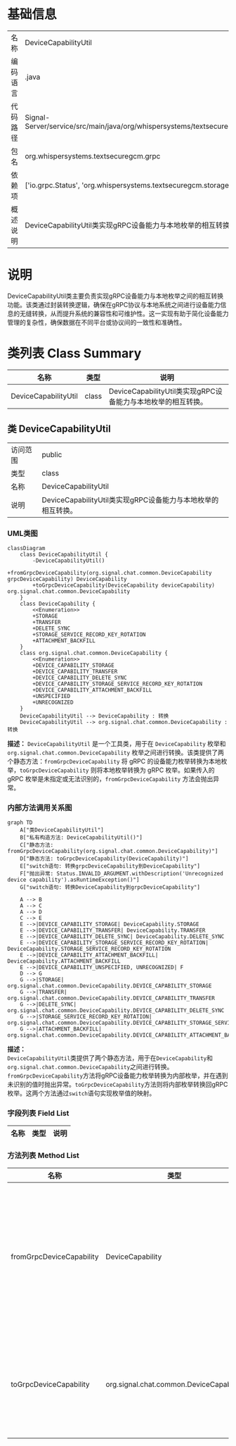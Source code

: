 # 基础信息

|      |      |
|------|------|
| 名称 | DeviceCapabilityUtil |
| 编码语言 | .java |
| 代码路径 | Signal-Server/service/src/main/java/org/whispersystems/textsecuregcm/grpc/DeviceCapabilityUtil.java |
| 包名 | org.whispersystems.textsecuregcm.grpc |
| 依赖项 | ['io.grpc.Status', 'org.whispersystems.textsecuregcm.storage.DeviceCapability'] |
| 概述说明 | DeviceCapabilityUtil类实现gRPC设备能力与本地枚举的相互转换。 |

# 说明

DeviceCapabilityUtil类主要负责实现gRPC设备能力与本地枚举之间的相互转换功能。该类通过封装转换逻辑，确保在gRPC协议与本地系统之间进行设备能力信息的无缝转换，从而提升系统的兼容性和可维护性。这一实现有助于简化设备能力管理的复杂性，确保数据在不同平台或协议间的一致性和准确性。

# 类列表 Class Summary

| 名称   | 类型  | 说明 |
|-------|------|-------------|
| DeviceCapabilityUtil | class | DeviceCapabilityUtil类实现gRPC设备能力与本地枚举的相互转换。 |



## 类 DeviceCapabilityUtil

|      |      |
|------|------|
| 访问范围 | public |
| 类型 | class |
| 名称 | DeviceCapabilityUtil |
| 说明 | DeviceCapabilityUtil类实现gRPC设备能力与本地枚举的相互转换。 |


### UML类图

```mermaid
classDiagram
    class DeviceCapabilityUtil {
        -DeviceCapabilityUtil()
        +fromGrpcDeviceCapability(org.signal.chat.common.DeviceCapability grpcDeviceCapability) DeviceCapability
        +toGrpcDeviceCapability(DeviceCapability deviceCapability) org.signal.chat.common.DeviceCapability
    }
    class DeviceCapability {
        <<Enumeration>>
        +STORAGE
        +TRANSFER
        +DELETE_SYNC
        +STORAGE_SERVICE_RECORD_KEY_ROTATION
        +ATTACHMENT_BACKFILL
    }
    class org.signal.chat.common.DeviceCapability {
        <<Enumeration>>
        +DEVICE_CAPABILITY_STORAGE
        +DEVICE_CAPABILITY_TRANSFER
        +DEVICE_CAPABILITY_DELETE_SYNC
        +DEVICE_CAPABILITY_STORAGE_SERVICE_RECORD_KEY_ROTATION
        +DEVICE_CAPABILITY_ATTACHMENT_BACKFILL
        +UNSPECIFIED
        +UNRECOGNIZED
    }
    DeviceCapabilityUtil --> DeviceCapability : 转换
    DeviceCapabilityUtil --> org.signal.chat.common.DeviceCapability : 转换
```

**描述：**
`DeviceCapabilityUtil` 是一个工具类，用于在 `DeviceCapability` 枚举和 `org.signal.chat.common.DeviceCapability` 枚举之间进行转换。该类提供了两个静态方法：`fromGrpcDeviceCapability` 将 gRPC 的设备能力枚举转换为本地枚举，`toGrpcDeviceCapability` 则将本地枚举转换为 gRPC 枚举。如果传入的 gRPC 枚举是未指定或无法识别的，`fromGrpcDeviceCapability` 方法会抛出异常。


### 内部方法调用关系图

```mermaid
graph TD
    A["类DeviceCapabilityUtil"]
    B["私有构造方法: DeviceCapabilityUtil()"]
    C["静态方法: fromGrpcDeviceCapability(org.signal.chat.common.DeviceCapability)"]
    D["静态方法: toGrpcDeviceCapability(DeviceCapability)"]
    E["switch语句: 转换grpcDeviceCapability到DeviceCapability"]
    F["抛出异常: Status.INVALID_ARGUMENT.withDescription('Unrecognized device capability').asRuntimeException()"]
    G["switch语句: 转换DeviceCapability到grpcDeviceCapability"]

    A --> B
    A --> C
    A --> D
    C --> E
    E -->|DEVICE_CAPABILITY_STORAGE| DeviceCapability.STORAGE
    E -->|DEVICE_CAPABILITY_TRANSFER| DeviceCapability.TRANSFER
    E -->|DEVICE_CAPABILITY_DELETE_SYNC| DeviceCapability.DELETE_SYNC
    E -->|DEVICE_CAPABILITY_STORAGE_SERVICE_RECORD_KEY_ROTATION| DeviceCapability.STORAGE_SERVICE_RECORD_KEY_ROTATION
    E -->|DEVICE_CAPABILITY_ATTACHMENT_BACKFILL| DeviceCapability.ATTACHMENT_BACKFILL
    E -->|DEVICE_CAPABILITY_UNSPECIFIED, UNRECOGNIZED| F
    D --> G
    G -->|STORAGE| org.signal.chat.common.DeviceCapability.DEVICE_CAPABILITY_STORAGE
    G -->|TRANSFER| org.signal.chat.common.DeviceCapability.DEVICE_CAPABILITY_TRANSFER
    G -->|DELETE_SYNC| org.signal.chat.common.DeviceCapability.DEVICE_CAPABILITY_DELETE_SYNC
    G -->|STORAGE_SERVICE_RECORD_KEY_ROTATION| org.signal.chat.common.DeviceCapability.DEVICE_CAPABILITY_STORAGE_SERVICE_RECORD_KEY_ROTATION
    G -->|ATTACHMENT_BACKFILL| org.signal.chat.common.DeviceCapability.DEVICE_CAPABILITY_ATTACHMENT_BACKFILL
```

**描述：**  
`DeviceCapabilityUtil`类提供了两个静态方法，用于在`DeviceCapability`和`org.signal.chat.common.DeviceCapability`之间进行转换。`fromGrpcDeviceCapability`方法将gRPC设备能力枚举转换为内部枚举，并在遇到未识别的值时抛出异常。`toGrpcDeviceCapability`方法则将内部枚举转换回gRPC枚举。这两个方法通过`switch`语句实现枚举值的映射。

### 字段列表 Field List

| 名称  | 类型  | 说明 |
|-------|-------|------|

### 方法列表 Method List

| 名称  | 类型  | 说明 |
|-------|-------|------|
| fromGrpcDeviceCapability | DeviceCapability | 将gRPC设备能力转换为本地设备能力，未识别时抛出异常。 |
| toGrpcDeviceCapability | org.signal.chat.common.DeviceCapability | 将设备能力枚举转换为gRPC设备能力枚举。 |




